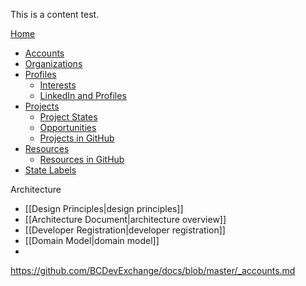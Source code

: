 This is a content test.

[Home](docs/)
* [Accounts](discussion/accounts.md)
* [Organizations](discussion/organizations.md)
* [Profiles](discussion/profiles.md)
    * [Interests](discussion/interests.md)
    * [LinkedIn and Profiles](discussion/linkedin.md)
* [Projects](discussion/projects.md)
    * [Project States](discussion/projectstates.md)
    * [Opportunities](discussion/opporunities.md)
    * [Projects in GitHub](discussion/github.md) 
* [Resources](discussion/resources.md)
    * [Resources in GitHub](discussion/github.md)
* [State Labels](discussion/statelabels.md)

Architecture 
* [[Design Principles|design principles]]
* [[Architecture Document|architecture overview]]
* [[Developer Registration|developer registration]]
* [[Domain Model|domain model]]
* 
https://github.com/BCDevExchange/docs/blob/master/_accounts.md
